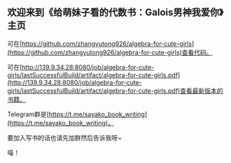 ## 欢迎来到《给萌妹子看的代数书：Galois男神我爱你》主页

可在[https://github.com/zhangyutong926/algebra-for-cute-girls](https://github.com/zhangyutong926/algebra-for-cute-girls)查看代码。

可在[http://139.9.34.28:8080/job/algebra-for-cute-girls/lastSuccessfulBuild/artifact/algebra-for-cute-girls.pdf](http://139.9.34.28:8080/job/algebra-for-cute-girls/lastSuccessfulBuild/artifact/algebra-for-cute-girls.pdf)查看最新版本的书籍。

Telegram群是[https://t.me/sayako_book_writing](https://t.me/sayako_book_writing)。

要加入写书的话也请先加群然后告诉我呀~

喵！
